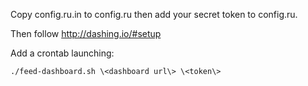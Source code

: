 Copy config.ru.in to config.ru then add your secret token to config.ru.

Then follow http://dashing.io/#setup

Add a crontab launching:

    ./feed-dashboard.sh \<dashboard url\> \<token\>
